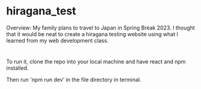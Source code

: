 # hiragana_test
Overview:
My family plans to travel to Japan in Spring Break 2023. I thought that it would be neat to create a hiragana testing website using what I learned from my web development class.
#
To run it, clone the repo into your local machine and have react and npm installed. 

Then run 'npm run dev' in the file directory in terminal.

